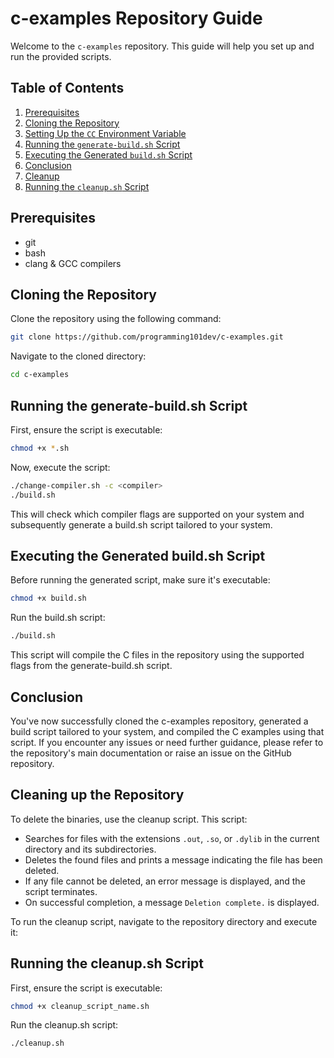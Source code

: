 # c-examples Repository Guide

Welcome to the `c-examples` repository. This guide will help you set up and run the provided scripts.

## **Table of Contents**

1. [Prerequisites](#prerequisites)
2. [Cloning the Repository](#cloning-the-repository)
3. [Setting Up the `CC` Environment Variable](#setting-up-the-cc-environment-variable)
4. [Running the `generate-build.sh` Script](#running-the-generate-buildsh-script)
5. [Executing the Generated `build.sh` Script](#executing-the-generated-buildsh-script)
6. [Conclusion](#conclusion)
7. [Cleanup](#cleaning-up-the-repository)
8. [Running the `cleanup.sh` Script](#running-the-cleanupsh-script)

## **Prerequisites**

- git
- bash
- clang & GCC compilers

## **Cloning the Repository**

Clone the repository using the following command:

```bash
git clone https://github.com/programming101dev/c-examples.git
```

Navigate to the cloned directory:

```bash
cd c-examples
```

## **Running the generate-build.sh Script**

First, ensure the script is executable:

```bash
chmod +x *.sh
```

Now, execute the script:

```bash
./change-compiler.sh -c <compiler>
./build.sh
```

This will check which compiler flags are supported on your system and subsequently generate a build.sh script tailored
to your system.

## **Executing the Generated build.sh Script**

Before running the generated script, make sure it's executable:

```bash
chmod +x build.sh
```

Run the build.sh script:

```bash
./build.sh
```

This script will compile the C files in the repository using the supported flags from the generate-build.sh script.

## **Conclusion**

You've now successfully cloned the c-examples repository, generated a build script tailored to your system, and compiled
the C examples using that script. If you encounter any issues or need further guidance, please refer to the repository's
main documentation or raise an issue on the GitHub repository.

## **Cleaning up the Repository**

To delete the binaries, use the cleanup script. This script:

- Searches for files with the extensions `.out`, `.so`, or `.dylib` in the current directory and its subdirectories.
- Deletes the found files and prints a message indicating the file has been deleted.
- If any file cannot be deleted, an error message is displayed, and the script terminates.
- On successful completion, a message `Deletion complete.` is displayed.

To run the cleanup script, navigate to the repository directory and execute it:

## **Running the cleanup.sh Script**

First, ensure the script is executable:

```bash
chmod +x cleanup_script_name.sh
```

Run the cleanup.sh script:

```bash
./cleanup.sh
```